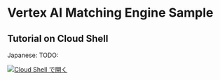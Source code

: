 # Vertex AI Matching Engine Sample

## Tutorial on Cloud Shell

Japanese:
TODO:

[![Cloud Shell で開く](https://gstatic.com/cloudssh/images/open-btn.svg)](https://shell.cloud.google.com/cloudshell/editor?cloudshell_git_repo=https%3A%2F%2Fgithub.com%2Fnownabe%2Fgoogle-cloud-examples&cloudshell_git_branch=matching-engine&cloudshell_workspace=python%2Fvertexai-matching-engine&cloudshell_tutorial=TUTORIAL.ja.md)
